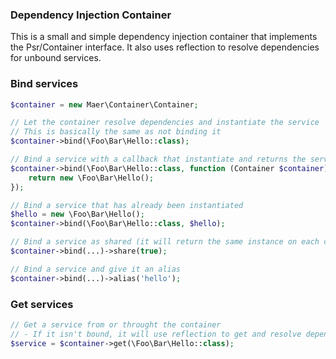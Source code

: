 ### Dependency Injection Container

This is a small and simple dependency injection container that implements the Psr/Container interface.
It also uses reflection to resolve dependencies for unbound services.

### Bind services

```php
$container = new Maer\Container\Container;

// Let the container resolve dependencies and instantiate the service
// This is basically the same as not binding it
$container->bind(\Foo\Bar\Hello::class);

// Bind a service with a callback that instantiate and returns the service
$container->bind(\Foo\Bar\Hello::class, function (Container $container) {
    return new \Foo\Bar\Hello();
});

// Bind a service that has already been instantiated
$hello = new \Foo\Bar\Hello();
$container->bind(\Foo\Bar\Hello::class, $hello);

// Bind a service as shared (it will return the same instance on each call)
$container->bind(...)->share(true);

// Bind a service and give it an alias
$container->bind(...)->alias('hello');
```


### Get services
```php
// Get a service from or throught the container
// - If it isn't bound, it will use reflection to get and resolve dependencies (recursively), if possible
$service = $container->get(\Foo\Bar\Hello::class);
```

